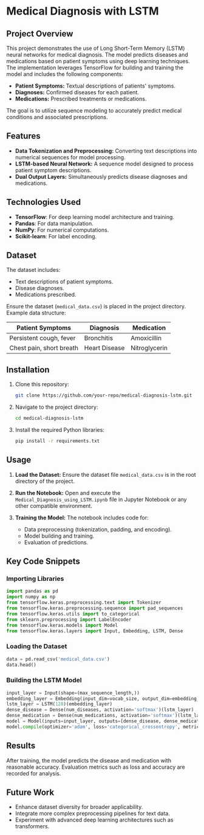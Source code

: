 # Medical Diagnosis with LSTM

## Project Overview
This project demonstrates the use of Long Short-Term Memory (LSTM) neural networks for medical diagnosis. The model predicts diseases and medications based on patient symptoms using deep learning techniques. The implementation leverages TensorFlow for building and training the model and includes the following components:

- **Patient Symptoms:** Textual descriptions of patients' symptoms.
- **Diagnoses:** Confirmed diseases for each patient.
- **Medications:** Prescribed treatments or medications.

The goal is to utilize sequence modeling to accurately predict medical conditions and associated prescriptions.

## Features
- **Data Tokenization and Preprocessing:** Converting text descriptions into numerical sequences for model processing.
- **LSTM-based Neural Network:** A sequence model designed to process patient symptom descriptions.
- **Dual Output Layers:** Simultaneously predicts disease diagnoses and medications.

## Technologies Used
- **TensorFlow**: For deep learning model architecture and training.
- **Pandas**: For data manipulation.
- **NumPy**: For numerical computations.
- **Scikit-learn**: For label encoding.

## Dataset
The dataset includes:
- Text descriptions of patient symptoms.
- Disease diagnoses.
- Medications prescribed.

Ensure the dataset (`medical_data.csv`) is placed in the project directory. Example data structure:

| Patient Symptoms          | Diagnosis         | Medication      |
|---------------------------|-------------------|-----------------|
| Persistent cough, fever  | Bronchitis       | Amoxicillin     |
| Chest pain, short breath | Heart Disease    | Nitroglycerin   |

## Installation
1. Clone this repository:
   ```bash
   git clone https://github.com/your-repo/medical-diagnosis-lstm.git
   ```
2. Navigate to the project directory:
   ```bash
   cd medical-diagnosis-lstm
   ```
3. Install the required Python libraries:
   ```bash
   pip install -r requirements.txt
   ```

## Usage
1. **Load the Dataset:**
   Ensure the dataset file `medical_data.csv` is in the root directory of the project.

2. **Run the Notebook:**
   Open and execute the `Medical_Diagnosis_using_LSTM.ipynb` file in Jupyter Notebook or any other compatible environment.

3. **Training the Model:**
   The notebook includes code for:
   - Data preprocessing (tokenization, padding, and encoding).
   - Model building and training.
   - Evaluation of predictions.

## Key Code Snippets
### Importing Libraries
```python
import pandas as pd
import numpy as np
from tensorflow.keras.preprocessing.text import Tokenizer
from tensorflow.keras.preprocessing.sequence import pad_sequences
from tensorflow.keras.utils import to_categorical
from sklearn.preprocessing import LabelEncoder
from tensorflow.keras.models import Model
from tensorflow.keras.layers import Input, Embedding, LSTM, Dense
```

### Loading the Dataset
```python
data = pd.read_csv('medical_data.csv')
data.head()
```

### Building the LSTM Model
```python
input_layer = Input(shape=(max_sequence_length,))
embedding_layer = Embedding(input_dim=vocab_size, output_dim=embedding_dim)(input_layer)
lstm_layer = LSTM(128)(embedding_layer)
dense_disease = Dense(num_diseases, activation='softmax')(lstm_layer)
dense_medication = Dense(num_medications, activation='softmax')(lstm_layer)
model = Model(inputs=input_layer, outputs=[dense_disease, dense_medication])
model.compile(optimizer='adam', loss='categorical_crossentropy', metrics=['accuracy'])
```

## Results
After training, the model predicts the disease and medication with reasonable accuracy. Evaluation metrics such as loss and accuracy are recorded for analysis.

## Future Work
- Enhance dataset diversity for broader applicability.
- Integrate more complex preprocessing pipelines for text data.
- Experiment with advanced deep learning architectures such as transformers.
